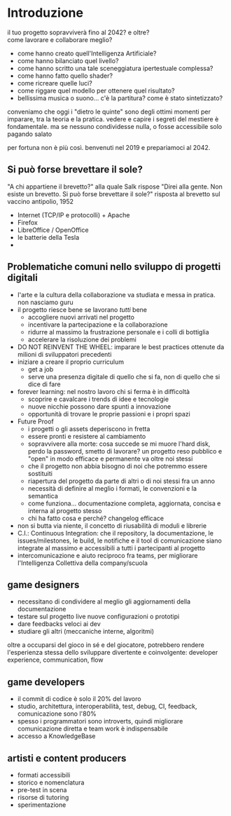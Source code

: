 # Introduzione
il tuo progetto sopravviverà fino al 2042? e oltre?  
come lavorare e collaborare meglio?

- come hanno creato quell'Intelligenza Artificiale?
- come hanno bilanciato quel livello?
- come hanno scritto una tale sceneggiatura ipertestuale complessa?
- come hanno fatto quello shader?
- come ricreare quelle luci?
- come riggare quel modello per ottenere quel risultato?
- bellissima musica o suono... c'è la partitura? come è stato sintetizzato?

conveniamo che oggi i "dietro le quinte" sono degli ottimi momenti per imparare, tra la teoria e la pratica. vedere e capire i segreti del mestiere è fondamentale.
ma se nessuno condividesse nulla, o fosse accessibile solo pagando salato

per fortuna non è più così.
benvenuti nel 2019 e prepariamoci al 2042.

## Si può forse brevettare il sole?
 "A chi appartiene il brevetto?" alla quale Salk rispose "Direi alla gente. Non esiste un brevetto. Si può forse brevettare il sole?"
risposta al brevetto sul vaccino antipolio, 1952

- Internet (TCP/IP e protocolli) + Apache
- Firefox
- LibreOffice / OpenOffice
- le batterie della Tesla
- 

## Problematiche comuni nello sviluppo di progetti digitali
- l'arte e la cultura della collaborazione va studiata e messa in pratica. non nasciamo guru
- il progetto riesce bene se lavorano _tutti_ bene
  - accogliere nuovi arrivati nel progetto
  - incentivare la partecipazione e la collaborazione
  - ridurre al massimo la frustrazione personale e i colli di bottiglia
  - accelerare la risoluzione dei problemi
- DO NOT REINVENT THE WHEEL:
  imparare le best practices ottenute da milioni di sviluppatori precedenti
- iniziare a creare il proprio curriculum
  - get a job
  - serve una presenza digitale di quello che si fa, non di quello che si dice di fare
- forever learning: nel nostro lavoro chi si ferma è in difficoltà
  - scoprire e cavalcare i trends di idee e tecnologie
  - nuove nicchie possono dare spunti a innovazione
  - opportunità di trovare le proprie passioni e i propri spazi
- Future Proof
  - i progetti o gli assets deperiscono in fretta
  - essere pronti e resistere al cambiamento
  - sopravvivere alla morte: cosa succede se mi muore l'hard disk, perdo la password, smetto di lavorare? un progetto reso pubblico e "open" in modo efficace e permanente va oltre noi stessi
  - che il progetto non abbia bisogno di noi che potremmo essere sostituiti
  - riapertura del progetto da parte di altri o di noi stessi fra un anno
  - necessità di definire al meglio i formati, le convenzioni e la semantica
  - come funziona... documentazione completa, aggiornata, concisa e interna al progetto stesso
  - chi ha fatto cosa e perché? changelog efficace
- non si butta via niente, il concetto di riusabilità di moduli e librerie
- C.I.: Continuous Integration: che il repository, la documentazione, le issues/milestones, le build, le notifiche e il tool di comunicazione siano integrate al massimo e accessibili a tutti i partecipanti al progetto
- intercomunicazione e aiuto reciproco fra teams, per migliorare l'Intelligenza Collettiva della company/scuola

## game designers
- necessitano di condividere al meglio gli aggiornamenti della documentazione
- testare sul progetto live nuove configurazioni o prototipi
- dare feedbacks veloci ai dev
- studiare gli altri (meccaniche interne, algoritmi)

oltre a occuparsi del gioco in sé e del giocatore,
potrebbero rendere l'esperienza stessa dello sviluppare divertente e coinvolgente: developer experience, communication, flow

## game developers
- il commit di codice è solo il 20% del lavoro
- studio, architettura, interoperabilità, test, debug, CI, feedback, comunicazione sono l'80%
- spesso i programmatori sono introverts, quindi migliorare comunicazione diretta e team work è indispensabile
- accesso a KnowledgeBase

## artisti e content producers
- formati accessibili
- storico e nomenclatura
- pre-test in scena
- risorse di tutoring
- sperimentazione
